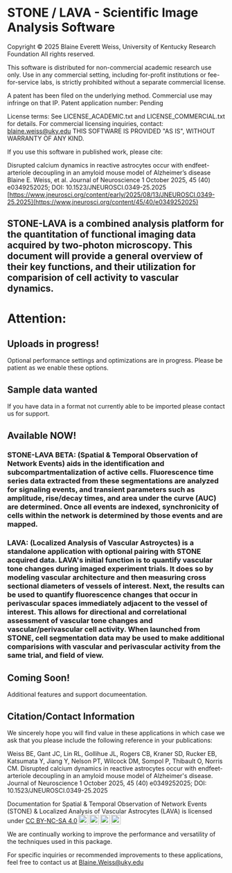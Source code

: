 # STONE / LAVA - Scientific Image Analysis Software

Copyright © 2025 Blaine Everett Weiss, University of Kentucky Research Foundation
All rights reserved.

This software is distributed for non-commercial academic research use only.
Use in any commercial setting, including for-profit institutions or fee-for-service labs,
is strictly prohibited without a separate commercial license.

A patent has been filed on the underlying method. Commercial use may infringe on that IP.
Patent application number: Pending

License terms: See LICENSE_ACADEMIC.txt and LICENSE_COMMERCIAL.txt for details. For commercial licensing inquiries, contact: blaine.weiss@uky.edu
THIS SOFTWARE IS PROVIDED "AS IS", WITHOUT WARRANTY OF ANY KIND.

If you use this software in published work, please cite:

Disrupted calcium dynamics in reactive astrocytes occur with endfeet-arteriole decoupling in an amyloid mouse model of Alzheimer’s disease
Blaine E. Weiss, et al. Journal of Neuroscience 1 October 2025, 45 (40) e0349252025; DOI: 10.1523/JNEUROSCI.0349-25.2025
[https://www.jneurosci.org/content/early/2025/08/13/JNEUROSCI.0349-25.2025](https://www.jneurosci.org/content/45/40/e0349252025)



## STONE-LAVA is a combined analysis platform for the quantitation of functional imaging data acquired by two-photon microscopy. This document will provide a general overview of their key functions, and their utilization for comparision of cell activity to vascular dynamics.  


# Attention: 
## Uploads in progress!
Optional performance settings and optimizations are in progress. Please be patient as we enable these options.

## Sample data wanted
If you have data in a format not currently able to be imported please contact us for support.

## Available NOW!
### STONE-LAVA BETA: (Spatial & Temporal Observation of Network Events) aids in the identification and subcompartmentalization of active cells. Fluorescence time series data extracted from these segmentations are analyzed for signaling events, and transient parameters such as amplitude, rise/decay times, and area under the curve (AUC) are determined. Once all events are indexed, synchronicity of cells within the network is determined by those events and are mapped.

### LAVA: (Localized Analysis of Vascular Astroyctes) is a standalone application with optional pairing with STONE acquired data. LAVA's initial function is to quantify vascular tone changes during imaged experiment trials. It does so by modeling vascular architecture and then measuring cross sectional diameters of vessels of interest. Next, the results can be used to quantify fluorescence changes that occur in perivascular spaces immediately adjacent to the vessel of interest. This allows for directional and correlational assessment of vascular tone changes and vascular/perivascular cell activity. When launched from STONE, cell segmentation data may be used to make additional comparisions with vascular and perivascular activity from the same trial, and field of view.

## Coming Soon!
Additional features and support documeentation.


## Citation/Contact Information
We sincerely hope you will find value in these applications in which case we ask that you please include the following reference in your publications:

Weiss BE, Gant JC, Lin RL, Gollihue JL, Rogers CB, Kraner SD, Rucker EB, Katsumata Y, Jiang Y, Nelson PT, Wilcock DM, Sompol P, Thibault O, Norris CM. Disrupted calcium dynamics in reactive astrocytes occur with endfeet-arteriole decoupling in an amyloid mouse model of Alzheimer's disease. Journal of Neuroscience 1 October 2025, 45 (40) e0349252025; DOI: 10.1523/JNEUROSCI.0349-25.2025


<p xmlns:cc="http://creativecommons.org/ns#" xmlns:dct="http://purl.org/dc/terms/"><span property="dct:title">Documentation for Spatial & Temporal Observation of Network Events (STONE) & Localized Analysis of Vascular Astrocytes (LAVA) </span> is licensed under <a href="https://creativecommons.org/licenses/by-nc-sa/4.0/?ref=chooser-v1" target="_blank" rel="license noopener noreferrer" style="display:inline-block;">CC BY-NC-SA 4.0<img style="height:22px!important;margin-left:3px;vertical-align:text-bottom;" src="https://mirrors.creativecommons.org/presskit/icons/cc.svg?ref=chooser-v1" alt=""><img style="height:22px!important;margin-left:3px;vertical-align:text-bottom;" src="https://mirrors.creativecommons.org/presskit/icons/by.svg?ref=chooser-v1" alt=""><img style="height:22px!important;margin-left:3px;vertical-align:text-bottom;" src="https://mirrors.creativecommons.org/presskit/icons/nc.svg?ref=chooser-v1" alt=""><img style="height:22px!important;margin-left:3px;vertical-align:text-bottom;" src="https://mirrors.creativecommons.org/presskit/icons/sa.svg?ref=chooser-v1" alt=""></a></p>

We are continually working to improve the performance and versatility of the techniques used in this package.

For specific inquiries or recommended improvements to these applications, feel free to contact us at
Blaine.Weiss@uky.edu



##
